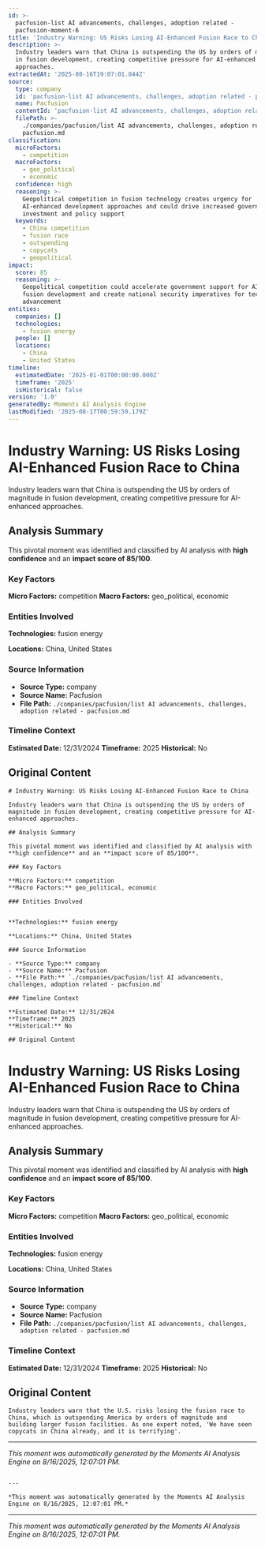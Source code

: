 ```yaml
---
id: >-
  pacfusion-list AI advancements, challenges, adoption related -
  pacfusion-moment-6
title: 'Industry Warning: US Risks Losing AI-Enhanced Fusion Race to China'
description: >-
  Industry leaders warn that China is outspending the US by orders of magnitude
  in fusion development, creating competitive pressure for AI-enhanced
  approaches.
extractedAt: '2025-08-16T19:07:01.844Z'
source:
  type: company
  id: 'pacfusion-list AI advancements, challenges, adoption related - pacfusion'
  name: Pacfusion
  contentId: 'pacfusion-list AI advancements, challenges, adoption related - pacfusion'
  filePath: >-
    ./companies/pacfusion/list AI advancements, challenges, adoption related -
    pacfusion.md
classification:
  microFactors:
    - competition
  macroFactors:
    - geo_political
    - economic
  confidence: high
  reasoning: >-
    Geopolitical competition in fusion technology creates urgency for
    AI-enhanced development approaches and could drive increased government
    investment and policy support
  keywords:
    - China competition
    - fusion race
    - outspending
    - copycats
    - geopolitical
impact:
  score: 85
  reasoning: >-
    Geopolitical competition could accelerate government support for AI-enhanced
    fusion development and create national security imperatives for technology
    advancement
entities:
  companies: []
  technologies:
    - fusion energy
  people: []
  locations:
    - China
    - United States
timeline:
  estimatedDate: '2025-01-01T00:00:00.000Z'
  timeframe: '2025'
  isHistorical: false
version: '1.0'
generatedBy: Moments AI Analysis Engine
lastModified: '2025-08-17T00:59:59.179Z'
---
```

# Industry Warning: US Risks Losing AI-Enhanced Fusion Race to China

Industry leaders warn that China is outspending the US by orders of magnitude in fusion development, creating competitive pressure for AI-enhanced approaches.

## Analysis Summary

This pivotal moment was identified and classified by AI analysis with **high confidence** and an **impact score of 85/100**.

### Key Factors

**Micro Factors:** competition
**Macro Factors:** geo_political, economic

### Entities Involved


**Technologies:** fusion energy

**Locations:** China, United States

### Source Information

- **Source Type:** company
- **Source Name:** Pacfusion
- **File Path:** `./companies/pacfusion/list AI advancements, challenges, adoption related - pacfusion.md`

### Timeline Context

**Estimated Date:** 12/31/2024
**Timeframe:** 2025
**Historical:** No

## Original Content

```
# Industry Warning: US Risks Losing AI-Enhanced Fusion Race to China

Industry leaders warn that China is outspending the US by orders of magnitude in fusion development, creating competitive pressure for AI-enhanced approaches.

## Analysis Summary

This pivotal moment was identified and classified by AI analysis with **high confidence** and an **impact score of 85/100**.

### Key Factors

**Micro Factors:** competition
**Macro Factors:** geo_political, economic

### Entities Involved


**Technologies:** fusion energy

**Locations:** China, United States

### Source Information

- **Source Type:** company
- **Source Name:** Pacfusion
- **File Path:** `./companies/pacfusion/list AI advancements, challenges, adoption related - pacfusion.md`

### Timeline Context

**Estimated Date:** 12/31/2024
**Timeframe:** 2025
**Historical:** No

## Original Content

```
# Industry Warning: US Risks Losing AI-Enhanced Fusion Race to China

Industry leaders warn that China is outspending the US by orders of magnitude in fusion development, creating competitive pressure for AI-enhanced approaches.

## Analysis Summary

This pivotal moment was identified and classified by AI analysis with **high confidence** and an **impact score of 85/100**.

### Key Factors

**Micro Factors:** competition
**Macro Factors:** geo_political, economic

### Entities Involved


**Technologies:** fusion energy

**Locations:** China, United States

### Source Information

- **Source Type:** company
- **Source Name:** Pacfusion
- **File Path:** `./companies/pacfusion/list AI advancements, challenges, adoption related - pacfusion.md`

### Timeline Context

**Estimated Date:** 12/31/2024
**Timeframe:** 2025
**Historical:** No

## Original Content

```
Industry leaders warn that the U.S. risks losing the fusion race to China, which is outspending America by orders of magnitude and building larger fusion facilities. As one expert noted, 'We have seen copycats in China already, and it is terrifying'.
```

---

*This moment was automatically generated by the Moments AI Analysis Engine on 8/16/2025, 12:07:01 PM.*

```

---

*This moment was automatically generated by the Moments AI Analysis Engine on 8/16/2025, 12:07:01 PM.*

```

---

*This moment was automatically generated by the Moments AI Analysis Engine on 8/16/2025, 12:07:01 PM.*
